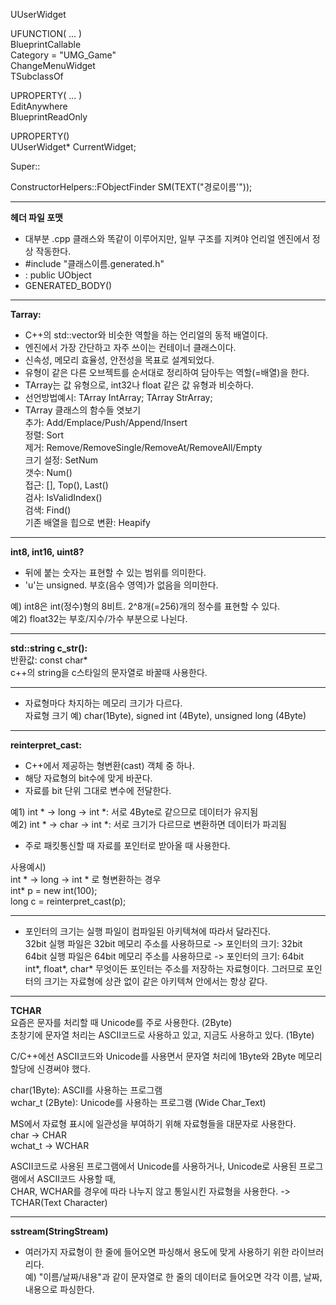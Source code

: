UUserWidget  

UFUNCTION( ... )  
BlueprintCallable  
Category = "UMG_Game"  
ChangeMenuWidget  
TSubclassOf<UUserWidget>  

UPROPERTY( ... )  
EditAnywhere  
BlueprintReadOnly  

UPROPERTY()  
UUserWidget* CurrentWidget;  

Super::  
  
ConstructorHelpers::FObjectFinder<USkeletalMesh> SM(TEXT("경로이름'"));  

---
  
**헤더 파일 포맷**  
- 대부분 .cpp 클래스와 똑같이 이루어지만, 일부 구조를 지켜야 언리얼 엔진에서 정상 작동한다.
- #include "클래스이름.generated.h"
- : public UObject
- GENERATED_BODY()

---
  
**Tarray:**
- C++의 std::vector와 비슷한 역할을 하는 언리얼의 동적 배열이다.
- 엔진에서 가장 간단하고 자주 쓰이는 컨테이너 클래스이다.
- 신속성, 메모리 효율성, 안전성을 목표로 설계되었다.
- 유형이 같은 다른 오브젝트를 순서대로 정리하여 담아두는 역할(=배열)을 한다.
- TArray는 값 유형으로, int32나 float 같은 값 유형과 비슷하다.  
- 선언방법예시: TArray<int32> IntArray; TArray<FString> StrArray;  
- TArray 클래스의 함수들 엿보기  
추가: Add/Emplace/Push/Append/Insert   
정렬: Sort   
제거: Remove/RemoveSingle/RemoveAt/RemoveAll/Empty   
크기 설정: SetNum  
갯수: Num()  
접근: [], Top(), Last()  
검사: IsValidIndex()  
검색: Find()  
기존 배열을 힙으로 변환: Heapify   

---
  
**int8, int16, uint8?**
- 뒤에 붙는 숫자는 표현할 수 있는 범위를 의미한다.  
- 'u'는 unsigned. 부호(음수 영역)가 없음을 의미한다.  
  
예) int8은 int(정수)형의 8비트. 2^8개(=256)개의 정수를 표현할 수 있다.  
예2) float32는 부호/지수/가수 부분으로 나뉜다.
  
---

**std::string c_str():**  
반환값: const char*  
c++의 string을 c스타일의 문자열로 바꿀때 사용한다.  
  
---
  
- 자료형마다 차지하는 메모리 크기가 다르다.     
자료형 크기 예) char(1Byte), signed int (4Byte), unsigned long (4Byte)    

---
  
**reinterpret_cast:**  
- C++에서 제공하는 형변환(cast) 객체 중 하나.
- 해당 자료형의 bit수에 맞게 바꾼다.
- 자료를 bit 단위 그대로 변수에 전달한다.

예1)  int * -> long -> int *: 서로 4Byte로 같으므로 데이터가 유지됨  
예2) int * -> char -> int *: 서로 크기가 다르므로 변환하면 데이터가 파괴됨  
- 주로 패킷통신할 때 자료를 포인터로 받아올 때 사용한다.  

사용예시)  
int * -> long -> int * 로 형변환하는 경우  
int* p = new int(100);  
long c = reinterpret_cast<int>(p);  

---
  
- 포인터의 크기는 실행 파일이 컴파일된 아키텍쳐에 따라서 달라진다.  
32bit 실행 파일은 32bit 메모리 주소를 사용하므로 -> 포인터의 크기: 32bit  
64bit 실행 파일은 64bit 메모리 주소를 사용하므로 -> 포인터의 크기: 64bit  
int*, float*, char* 무엇이든 포인터는 주소를 저장하는 자료형이다. 그러므로 포인터의 크기는 자료형에 상관 없이 같은 아키텍쳐 안에서는 항상 같다.  

---
  
**TCHAR**  
요즘은 문자를 처리할 때 Unicode를 주로 사용한다. (2Byte)  
초창기에 문자열 처리는 ASCII코드로 사용하고 있고, 지금도 사용하고 있다. (1Byte)  

C/C++에선 ASCII코드와 Unicode를 사용면서 문자열 처리에 1Byte와 2Byte 메모리 할당에 신경써야 했다.  

char(1Byte): ASCII를 사용하는 프로그램  
wchar_t (2Byte): Unicode를 사용하는 프로그램 (Wide Char_Text)   

MS에서 자료형 표시에 일관성을 부여하기 위해 자료형들을 대문자로 사용한다.  
char -> CHAR  
wchat_t -> WCHAR  
 
ASCII코드로 사용된 프로그램에서 Unicode를 사용하거나, Unicode로 사용된 프로그램에서 ASCII코드 사용할 때,  
CHAR, WCHAR를 경우에 따라 나누지 않고 통일시킨 자료형을 사용한다. -> TCHAR(Text Character)  

---
  
**sstream(StringStream)**   
- 여러가지 자료형이 한 줄에 들어오면 파싱해서 용도에 맞게 사용하기 위한 라이브러리다.    
예) "이름/날짜/내용"과 같이 문자열로 한 줄의 데이터로 들어오면 각각 이름, 날짜, 내용으로 파싱한다.  

